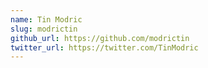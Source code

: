 ```yaml
---
name: Tin Modric
slug: modrictin
github_url: https://github.com/modrictin
twitter_url: https://twitter.com/TinModric
---
```

